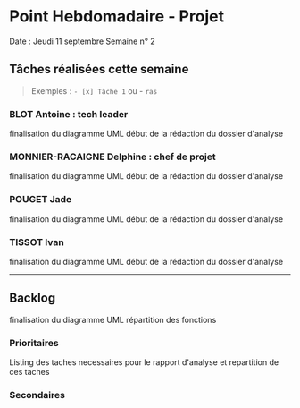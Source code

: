 # Point Hebdomadaire - Projet

Date : Jeudi 11 septembre
Semaine n° 2

## Tâches réalisées cette semaine

> Exemples : `- [x] Tâche 1` ou - `ras`


### BLOT Antoine : tech leader
finalisation du diagramme UML
début de la rédaction du dossier d'analyse

### MONNIER-RACAIGNE Delphine : chef de projet
finalisation du diagramme UML
début de la rédaction du dossier d'analyse

### POUGET Jade
finalisation du diagramme UML
début de la rédaction du dossier d'analyse


### TISSOT Ivan
finalisation du diagramme UML
début de la rédaction du dossier d'analyse

---

## Backlog
finalisation du diagramme UML
répartition des fonctions

### Prioritaires
Listing des taches necessaires pour le rapport d'analyse et repartition de ces taches

### Secondaires
